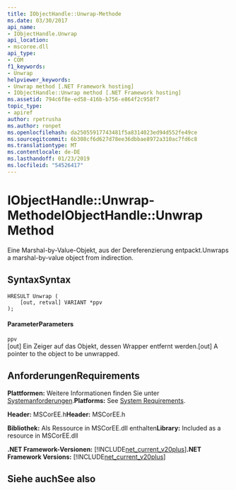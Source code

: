 ```yaml
---
title: IObjectHandle::Unwrap-Methode
ms.date: 03/30/2017
api_name:
- IObjectHandle.Unwrap
api_location:
- mscoree.dll
api_type:
- COM
f1_keywords:
- Unwrap
helpviewer_keywords:
- Unwrap method [.NET Framework hosting]
- IObjectHandle::Unwrap method [.NET Framework hosting]
ms.assetid: 794c6f8e-ed58-416b-b756-e864f2c958f7
topic_type:
- apiref
author: rpetrusha
ms.author: ronpet
ms.openlocfilehash: da25055917743481f5a8314023ed94d552fe49ce
ms.sourcegitcommit: 6b308cf6d627d78ee36dbbae8972a310ac7fd6c8
ms.translationtype: MT
ms.contentlocale: de-DE
ms.lasthandoff: 01/23/2019
ms.locfileid: "54526417"
---
```

# <a name="iobjecthandleunwrap-method"></a><span data-ttu-id="116ee-102">IObjectHandle::Unwrap-Methode</span><span class="sxs-lookup"><span data-stu-id="116ee-102">IObjectHandle::Unwrap Method</span></span>
<span data-ttu-id="116ee-103">Eine Marshal-by-Value-Objekt, aus der Dereferenzierung entpackt.</span><span class="sxs-lookup"><span data-stu-id="116ee-103">Unwraps a marshal-by-value object from indirection.</span></span>  
  
## <a name="syntax"></a><span data-ttu-id="116ee-104">Syntax</span><span class="sxs-lookup"><span data-stu-id="116ee-104">Syntax</span></span>  
  
```  
HRESULT Unwrap (  
    [out, retval] VARIANT *ppv  
);  
```  
  
#### <a name="parameters"></a><span data-ttu-id="116ee-105">Parameter</span><span class="sxs-lookup"><span data-stu-id="116ee-105">Parameters</span></span>  
 `ppv`  
 <span data-ttu-id="116ee-106">[out] Ein Zeiger auf das Objekt, dessen Wrapper entfernt werden.</span><span class="sxs-lookup"><span data-stu-id="116ee-106">[out] A pointer to the object to be unwrapped.</span></span>  
  
## <a name="requirements"></a><span data-ttu-id="116ee-107">Anforderungen</span><span class="sxs-lookup"><span data-stu-id="116ee-107">Requirements</span></span>  
 <span data-ttu-id="116ee-108">**Plattformen:** Weitere Informationen finden Sie unter [Systemanforderungen](../../../../docs/framework/get-started/system-requirements.md).</span><span class="sxs-lookup"><span data-stu-id="116ee-108">**Platforms:** See [System Requirements](../../../../docs/framework/get-started/system-requirements.md).</span></span>  
  
 <span data-ttu-id="116ee-109">**Header:** MSCorEE.h</span><span class="sxs-lookup"><span data-stu-id="116ee-109">**Header:** MSCorEE.h</span></span>  
  
 <span data-ttu-id="116ee-110">**Bibliothek:** Als Ressource in MSCorEE.dll enthalten</span><span class="sxs-lookup"><span data-stu-id="116ee-110">**Library:** Included as a resource in MSCorEE.dll</span></span>  
  
 <span data-ttu-id="116ee-111">**.NET Framework-Versionen:** [!INCLUDE[net_current_v20plus](../../../../includes/net-current-v20plus-md.md)]</span><span class="sxs-lookup"><span data-stu-id="116ee-111">**.NET Framework Versions:** [!INCLUDE[net_current_v20plus](../../../../includes/net-current-v20plus-md.md)]</span></span>  
  
## <a name="see-also"></a><span data-ttu-id="116ee-112">Siehe auch</span><span class="sxs-lookup"><span data-stu-id="116ee-112">See also</span></span>

